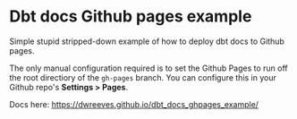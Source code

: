 # Dbt docs Github pages example

Simple stupid stripped-down example of how to deploy dbt docs to Github pages.

The only manual configuration required is to set the Github Pages to run off the root directiory of the `gh-pages` branch. You can configure this in your Github repo's **Settings > Pages**.

Docs here: https://dwreeves.github.io/dbt_docs_ghpages_example/
